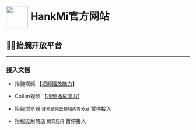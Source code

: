 # [<img src="favicon.ico" width="60" height="60" align="center" />](https://www.hankmi.com) HankMi官方网站
## 🧑‍💻抬腕开放平台

***
### 接入文档
* 抬腕视频 【[视频播放能力](dev/media.md)】  

* Colion视频 【[视频播放能力](dev/media.md)】  

* 抬腕浏览器 `搜索结果云控和内容分发` 暂停接入  

* 抬腕应用商店 `提交应用` 暂停接入
